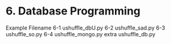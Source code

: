 # 6. Database Programming

Example	Filename
6-1	ushuffle_dbU.py
6-2	ushuffle_sad.py
6-3	ushuffle_so.py
6-4	ushuffle_mongo.py
extra	ushuffle_db.py